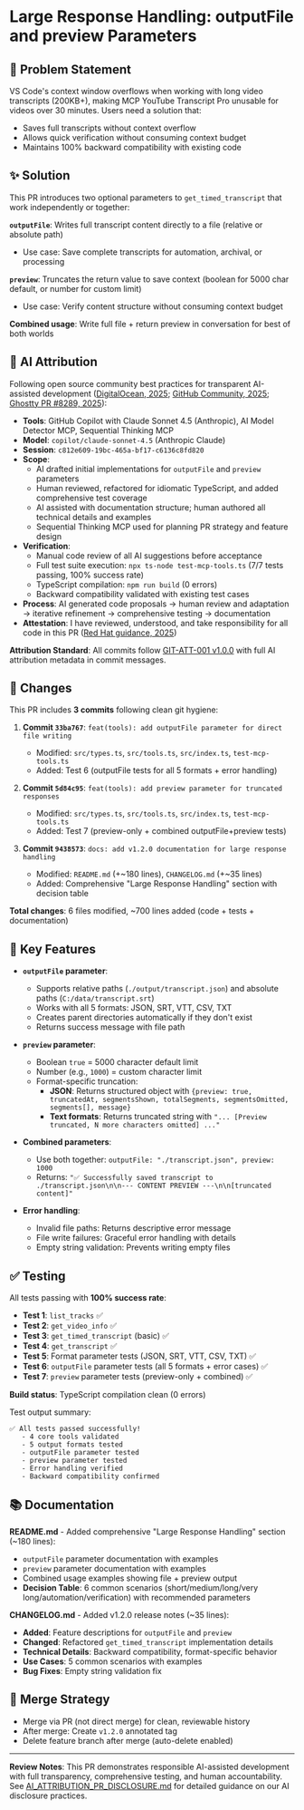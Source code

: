 # Large Response Handling: outputFile and preview Parameters

## 🎯 Problem Statement

VS Code's context window overflows when working with long video transcripts (200KB+), making MCP YouTube Transcript Pro unusable for videos over 30 minutes. Users need a solution that:
- Saves full transcripts without context overflow
- Allows quick verification without consuming context budget
- Maintains 100% backward compatibility with existing code

## ✨ Solution

This PR introduces two optional parameters to `get_timed_transcript` that work independently or together:

**`outputFile`**: Writes full transcript content directly to a file (relative or absolute path)
- Use case: Save complete transcripts for automation, archival, or processing

**`preview`**: Truncates the return value to save context (boolean for 5000 char default, or number for custom limit)
- Use case: Verify content structure without consuming context budget

**Combined usage**: Write full file + return preview in conversation for best of both worlds

## 🤖 AI Attribution

Following open source community best practices for transparent AI-assisted development ([DigitalOcean, 2025](https://www.digitalocean.com/community/tutorials/ai-coding-tools-open-source); [GitHub Community, 2025](https://github.com/orgs/community/discussions/168984); [Ghostty PR #8289, 2025](https://github.com/ghostty-org/ghostty/pull/8289)):

- **Tools**: GitHub Copilot with Claude Sonnet 4.5 (Anthropic), AI Model Detector MCP, Sequential Thinking MCP
- **Model**: `copilot/claude-sonnet-4.5` (Anthropic Claude)
- **Session**: `c812e609-19bc-465a-bf17-c6136c8fd820`
- **Scope**: 
  - AI drafted initial implementations for `outputFile` and `preview` parameters
  - Human reviewed, refactored for idiomatic TypeScript, and added comprehensive test coverage
  - AI assisted with documentation structure; human authored all technical details and examples
  - Sequential Thinking MCP used for planning PR strategy and feature design
- **Verification**: 
  - Manual code review of all AI suggestions before acceptance
  - Full test suite execution: `npx ts-node test-mcp-tools.ts` (7/7 tests passing, 100% success rate)
  - TypeScript compilation: `npm run build` (0 errors)
  - Backward compatibility validated with existing test cases
- **Process**: AI generated code proposals → human review and adaptation → iterative refinement → comprehensive testing → documentation
- **Attestation**: I have reviewed, understood, and take responsibility for all code in this PR ([Red Hat guidance, 2025](https://www.redhat.com/en/blog/when-bots-commit-ai-generated-code-open-source-projects))

**Attribution Standard**: All commits follow [GIT-ATT-001 v1.0.0](https://github.com/thisis-romar/ai-attribution-standards) with full AI attribution metadata in commit messages.

## 📝 Changes

This PR includes **3 commits** following clean git hygiene:

1. **Commit `33ba767`**: `feat(tools): add outputFile parameter for direct file writing`
   - Modified: `src/types.ts`, `src/tools.ts`, `src/index.ts`, `test-mcp-tools.ts`
   - Added: Test 6 (outputFile tests for all 5 formats + error handling)

2. **Commit `5d84c95`**: `feat(tools): add preview parameter for truncated responses`
   - Modified: `src/types.ts`, `src/tools.ts`, `src/index.ts`, `test-mcp-tools.ts`
   - Added: Test 7 (preview-only + combined outputFile+preview tests)

3. **Commit `9438573`**: `docs: add v1.2.0 documentation for large response handling`
   - Modified: `README.md` (+~180 lines), `CHANGELOG.md` (+~35 lines)
   - Added: Comprehensive "Large Response Handling" section with decision table

**Total changes**: 6 files modified, ~700 lines added (code + tests + documentation)

## 🚀 Key Features

- **`outputFile` parameter**:
  - Supports relative paths (`./output/transcript.json`) and absolute paths (`C:/data/transcript.srt`)
  - Works with all 5 formats: JSON, SRT, VTT, CSV, TXT
  - Creates parent directories automatically if they don't exist
  - Returns success message with file path

- **`preview` parameter**:
  - Boolean `true` = 5000 character default limit
  - Number (e.g., `1000`) = custom character limit
  - Format-specific truncation:
    - **JSON**: Returns structured object with `{preview: true, truncatedAt, segmentsShown, totalSegments, segmentsOmitted, segments[], message}`
    - **Text formats**: Returns truncated string with `"... [Preview truncated, N more characters omitted] ..."`

- **Combined parameters**:
  - Use both together: `outputFile: "./transcript.json", preview: 1000`
  - Returns: `"✅ Successfully saved transcript to ./transcript.json\n\n--- CONTENT PREVIEW ---\n\n[truncated content]"`

- **Error handling**:
  - Invalid file paths: Returns descriptive error message
  - File write failures: Graceful error handling with details
  - Empty string validation: Prevents writing empty files

## ✅ Testing

All tests passing with **100% success rate**:

- **Test 1**: `list_tracks` ✅
- **Test 2**: `get_video_info` ✅
- **Test 3**: `get_timed_transcript` (basic) ✅
- **Test 4**: `get_transcript` ✅
- **Test 5**: Format parameter tests (JSON, SRT, VTT, CSV, TXT) ✅
- **Test 6**: `outputFile` parameter tests (all 5 formats + error cases) ✅
- **Test 7**: `preview` parameter tests (preview-only + combined) ✅

**Build status**: TypeScript compilation clean (0 errors)

Test output summary:
```
✅ All tests passed successfully!
   - 4 core tools validated
   - 5 output formats tested
   - outputFile parameter tested
   - preview parameter tested
   - Error handling verified
   - Backward compatibility confirmed
```

## 📚 Documentation

**README.md** - Added comprehensive "Large Response Handling" section (~180 lines):
- `outputFile` parameter documentation with examples
- `preview` parameter documentation with examples
- Combined usage examples showing file + preview output
- **Decision Table**: 6 common scenarios (short/medium/long/very long/automation/verification) with recommended parameters

**CHANGELOG.md** - Added v1.2.0 release notes (~35 lines):
- **Added**: Feature descriptions for `outputFile` and `preview`
- **Changed**: Refactored `get_timed_transcript` implementation details
- **Technical Details**: Backward compatibility, format-specific behavior
- **Use Cases**: 5 common scenarios with examples
- **Bug Fixes**: Empty string validation fix

## 🔀 Merge Strategy

- Merge via PR (not direct merge) for clean, reviewable history
- After merge: Create `v1.2.0` annotated tag
- Delete feature branch after merge (auto-delete enabled)

---

**Review Notes**: This PR demonstrates responsible AI-assisted development with full transparency, comprehensive testing, and human accountability. See [AI_ATTRIBUTION_PR_DISCLOSURE.md](./AI_ATTRIBUTION_PR_DISCLOSURE.md) for detailed guidance on our AI disclosure practices.

